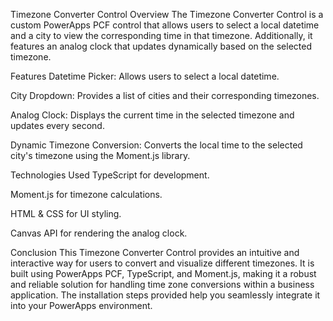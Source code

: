 Timezone Converter Control
Overview
The Timezone Converter Control is a custom PowerApps PCF control that allows users to select a local datetime and a city to view the corresponding time in that timezone. Additionally, it features an analog clock that updates dynamically based on the selected timezone.

Features
Datetime Picker: Allows users to select a local datetime.

City Dropdown: Provides a list of cities and their corresponding timezones.

Analog Clock: Displays the current time in the selected timezone and updates every second.

Dynamic Timezone Conversion: Converts the local time to the selected city's timezone using the Moment.js library.

Technologies Used
TypeScript for development.

Moment.js for timezone calculations.

HTML & CSS for UI styling.

Canvas API for rendering the analog clock.

Conclusion
This Timezone Converter Control provides an intuitive and interactive way for users to convert and visualize different timezones. It is built using PowerApps PCF, TypeScript, and Moment.js, making it a robust and reliable solution for handling time zone conversions within a business application. The installation steps provided help you seamlessly integrate it into your PowerApps environment.
